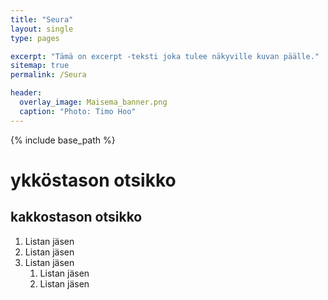 ```yaml
---
title: "Seura"
layout: single
type: pages

excerpt: "Tämä on excerpt -teksti joka tulee näkyville kuvan päälle."
sitemap: true
permalink: /Seura

header:
  overlay_image: Maisema_banner.png
  caption: "Photo: Timo Hoo"
---
```


{% include base_path %}

# ykköstason otsikko

## kakkostason otsikko

1. Listan jäsen
2. Listan jäsen
3. Listan jäsen
   1. Listan jäsen
   2. Listan jäsen

